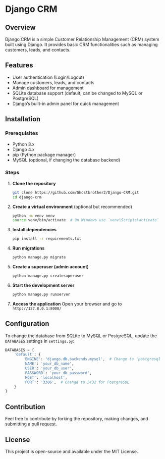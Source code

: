 # Django CRM

## Overview
Django CRM is a simple Customer Relationship Management (CRM) system built using Django. It provides basic CRM functionalities such as managing customers, leads, and contacts.

## Features
- User authentication (Login/Logout)
- Manage customers, leads, and contacts
- Admin dashboard for management
- SQLite database support (default, can be changed to MySQL or PostgreSQL)
- Django’s built-in admin panel for quick management

## Installation

### Prerequisites
- Python 3.x
- Django 4.x
- pip (Python package manager)
- MySQL (optional, if changing the database backend)

### Steps
1. **Clone the repository**
   ```bash
   git clone https://github.com/Ghostbrother2/Django-CRM.git
   cd django-crm
   ```

2. **Create a virtual environment** (optional but recommended)
   ```bash
   python -m venv venv
   source venv/bin/activate  # On Windows use `venv\Scripts\activate`
   ```

3. **Install dependencies**
   ```bash
   pip install -r requirements.txt
   ```

4. **Run migrations**
   ```bash
   python manage.py migrate
   ```

5. **Create a superuser (admin account)**
   ```bash
   python manage.py createsuperuser
   ```

6. **Start the development server**
   ```bash
   python manage.py runserver
   ```

7. **Access the application**
   Open your browser and go to `http://127.0.0.1:8000/`

## Configuration
To change the database from SQLite to MySQL or PostgreSQL, update the `DATABASES` settings in `settings.py`:
```python
DATABASES = {
    'default': {
        'ENGINE': 'django.db.backends.mysql',  # Change to 'postgresql' for PostgreSQL
        'NAME': 'your_db_name',
        'USER': 'your_db_user',
        'PASSWORD': 'your_db_password',
        'HOST': 'localhost',
        'PORT': '3306',  # Change to 5432 for PostgreSQL
    }
}
```

## Contribution
Feel free to contribute by forking the repository, making changes, and submitting a pull request.

## License
This project is open-source and available under the MIT License.

